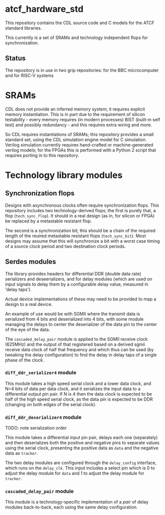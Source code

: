 # atcf_hardware_std

This repository contains the CDL source code and C models for the
ATCF standard libraries.

This currently is a set of SRAMs and technology independent flops for
synchronization.

## Status

The repository is in use in two grip repositories: for the BBC
microcomputer and for RISC-V systems

# SRAMs

CDL does not provide an inferred memory system; it requires explicit
memory instantiation. This is in part due to the requirement of
silicon testability - every memory requires (in modern processes) BIST
(built-in self test) and possibly redundancy - and this requires extra
wiring and more.

So CDL requires instantiations of SRAMs; this repository provides a
small standard set, using the CDL simulation engine model for C
simulation. Verilog simulation currently requires hand-crafted or
machine-generated verilog models; for the FPGAs this is performed
with a Python 2 script that requires porting in to this repository.

# Technology library modules

## Synchronization flops

Designs with asynchronous clocks often require synchronization flops.
This repository includes two technology-derived flops; the first is
purely that, a flop (`tech_sync_flop`). It should in a real design (as in, for silicon or
FPGA) be replaced by a metastable resistant flop.

The second is a synchronization bit; this should be a chain of the
required length of the reuired metastable resistant flops (`tech_sync_bit`). Most
designs may assume that this will synchronize a bit with a worst case
timing of a source clock period and two destination clock periods.

## Serdes modules

The library provides headers for differential DDR (double data rate)
serializers and deseerializers, and for delay modules (which are used
on input signals to delay them by a configurable delay value, measured
in 'delay taps').

Actual device implementations of these may need to be provided to map
a design to a real device.

An example of use would be with SGMII where the transmit data is
serialized from 4 bits and deserialized into 4 bits, with some module
managing the delays to center the deserializer of the data pin to the
center of the eye of the data.

The `cascaded_delay_pair` module is applied to the SGMII receive clock
(625MHz) and the output of that registered based on a derived sgmii
receive data clock of half that frequency and which thus can be used
(by tweaking the delay configuration) to find the delay in delay taps
of a single phase of the clock.

### `diff_ddr_serializer4` module

This module takes a high speed serial clock and a lower data clock,
and N=4 bits of data per data clock, and it serializes the input data
to a differential output pin pair. If N is 4 then the data clock is
expected to be half of the high speed serial clock, as the data pin is
expected to be DDR (changing on both edges of the serial clock).

### `diff_ddr_deserializer4` module

TODO: note serialization order

This module takes a differential input pin pair, delays each one
(separately) and then deserializes both the positive and negative pins
to separate values using the serial clock, presenting the positive
data as `data` and the negative data as `tracker`.

The two delay modules are configured through the `delay_config`
interface, which runs on the `delay_clk`. This input includes a select
pin which is 0 to adjust the delay module for `data` and 1 to adjust
the delay module for `tracker`.

### `cascaded_delay_pair` module

This module is a technology-specific implementation of a *pair* of
delay modules back-to-back, each using the same delay configuration.
